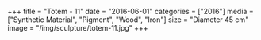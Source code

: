 +++
title = "Totem - 11"
date = "2016-06-01"
categories = ["2016"]
media = ["Synthetic Material", "Pigment", "Wood", "Iron"]
size = "Diameter 45 cm"
image = "/img/sculpture/totem-11.jpg"
+++
